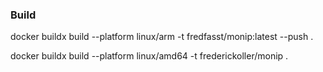 ### Build
docker buildx build --platform linux/arm -t fredfasst/monip:latest --push .

docker buildx build --platform linux/amd64 -t frederickoller/monip .